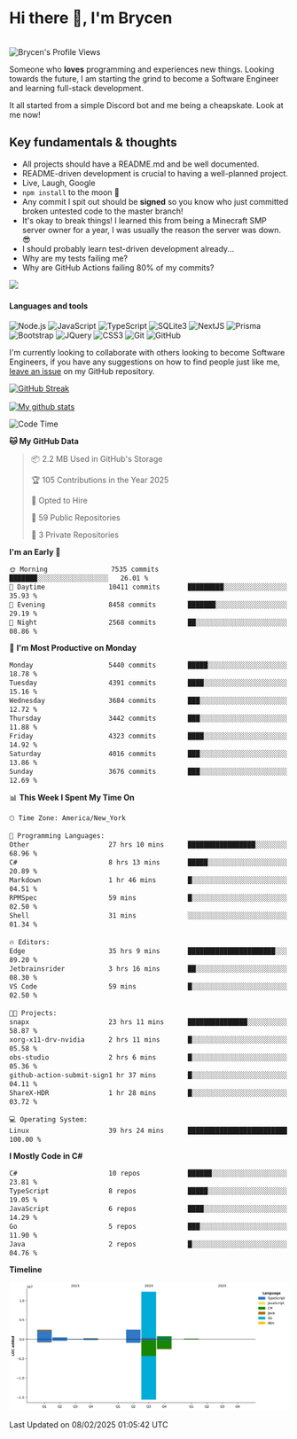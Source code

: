 # Hi there 👋, I'm Brycen

<br>
<img src="https://komarev.com/ghpvc/?username=BrycensRanch" alt="Brycen's Profile Views" />

Someone who **loves** programming and experiences new things. Looking towards the future, I am starting the grind to become a Software Engineer and learning full-stack development.

It all started from a simple Discord bot and me being a cheapskate. Look at me now!

## Key fundamentals & thoughts

- All projects should have a README.md and be well documented.
- README-driven development is crucial to having a well-planned project.
- Live, Laugh, Google
- `npm install` to the moon 🚀
- Any commit I spit out should be **signed** so you know who just committed broken untested code to the master branch!
- It's okay to break things! I learned this from being a Minecraft SMP server owner for a year, I was usually the reason the server was down. 😎
- I should probably learn test-driven development already...
- Why are my tests failing me?
- Why are GitHub Actions failing 80% of my commits? 

<img src="https://res.cloudinary.com/practicaldev/image/fetch/s--OoBLh7-Q--/c_limit%2Cf_auto%2Cfl_progressive%2Cq_auto%2Cw_880/https://cdn-images-1.medium.com/max/1614/1%2A8BlqJ8lNVZzuRjAg1mZ50w.png" height="400"/>

<h4>Languages and tools</h4>
<p>
  <img src="https://img.shields.io/badge/node.js%20-%2343853D.svg?&style=for-the-badge&logo=node.js&logoColor=white" alt="Node.js" />
  <img src="https://img.shields.io/badge/javascript%20-%23323330.svg?&style=for-the-badge&logo=javascript&logoColor=%23F7DF1E" alt="JavaScript" />
  <img src="https://img.shields.io/badge/typescript%20-%23323330.svg?&style=for-the-badge&logo=typescript&logoColor=#3467eb" alt="TypeScript" />
  <img src="https://img.shields.io/badge/sqlite3%20-%23323330.svg?&style=for-the-badge&logo=sqlite&logoColor=#3467eb" alt="SQLite3" />
  <img src="https://img.shields.io/badge/Next.JS%20-%23323330.svg?&style=for-the-badge&logo=next.js&logoColor=#3467eb" alt="NextJS" />
  <img src="https://img.shields.io/badge/Prisma%20-%23323330.svg?&style=for-the-badge&logo=prisma&logoColor=#3467eb" alt="Prisma" />
  <img src="https://img.shields.io/badge/bootstrap%20-%23323330.svg?&style=for-the-badge&logo=bootstrap" alt="Bootstrap" />
  <img src="https://img.shields.io/badge/jquery%20-%23323330.svg?&style=for-the-badge&logo=jquery" alt="JQuery" />
  <img src="https://img.shields.io/badge/css3%20-%23323330.svg?&style=for-the-badge&logo=css3" alt="CSS3" />
  <img src="https://img.shields.io/badge/git%20-%23323330.svg?&style=for-the-badge&logo=git" alt="Git" />
  <img src="https://img.shields.io/badge/github%20-%23323330.svg?&style=for-the-badge&logo=github" alt="GitHub" />
</p>

 I'm currently looking to collaborate with others looking to become Software Engineers, if you have any suggestions on how to find people just like me, [leave an issue](https://github.com/BrycensRanch/BrycensRanch/issues/new) on my GitHub repository.
 
 <p><a href="https://git.io/streak-stats"><img src=https://github-readme-streak-stats-eight.vercel.app?refreshcache11&user=BrycensRanch&amp;theme=dark&amp;hide_border=true&fire=EB5454&amp;ring=0CEB19" alt="GitHub Streak"></a></p>

<a href="https://github.com/anuraghazra/github-readme-stats">
  <img align="center" src="https://github-readme-stats.anuraghazra1.vercel.app/api?username=BrycensRanch&show_icons=true&line_height=27&include_all_commits=true" alt="My github stats" />
</a>

<!--START_SECTION:waka-->
![Code Time](http://img.shields.io/badge/Code%20Time-1%2C602%20hrs%206%20mins-blue)

**🐱 My GitHub Data** 

> 📦 2.2 MB Used in GitHub's Storage 
 > 
> 🏆 105 Contributions in the Year 2025
 > 
> 💼 Opted to Hire
 > 
> 📜 59 Public Repositories 
 > 
> 🔑 3 Private Repositories 
 > 
**I'm an Early 🐤** 

```text
🌞 Morning                7535 commits        ███████░░░░░░░░░░░░░░░░░░   26.01 % 
🌆 Daytime                10411 commits       █████████░░░░░░░░░░░░░░░░   35.93 % 
🌃 Evening                8458 commits        ███████░░░░░░░░░░░░░░░░░░   29.19 % 
🌙 Night                  2568 commits        ██░░░░░░░░░░░░░░░░░░░░░░░   08.86 % 
```
📅 **I'm Most Productive on Monday** 

```text
Monday                   5440 commits        █████░░░░░░░░░░░░░░░░░░░░   18.78 % 
Tuesday                  4391 commits        ████░░░░░░░░░░░░░░░░░░░░░   15.16 % 
Wednesday                3684 commits        ███░░░░░░░░░░░░░░░░░░░░░░   12.72 % 
Thursday                 3442 commits        ███░░░░░░░░░░░░░░░░░░░░░░   11.88 % 
Friday                   4323 commits        ████░░░░░░░░░░░░░░░░░░░░░   14.92 % 
Saturday                 4016 commits        ███░░░░░░░░░░░░░░░░░░░░░░   13.86 % 
Sunday                   3676 commits        ███░░░░░░░░░░░░░░░░░░░░░░   12.69 % 
```


📊 **This Week I Spent My Time On** 

```text
🕑︎ Time Zone: America/New_York

💬 Programming Languages: 
Other                    27 hrs 10 mins      █████████████████░░░░░░░░   68.96 % 
C#                       8 hrs 13 mins       █████░░░░░░░░░░░░░░░░░░░░   20.89 % 
Markdown                 1 hr 46 mins        █░░░░░░░░░░░░░░░░░░░░░░░░   04.51 % 
RPMSpec                  59 mins             █░░░░░░░░░░░░░░░░░░░░░░░░   02.50 % 
Shell                    31 mins             ░░░░░░░░░░░░░░░░░░░░░░░░░   01.34 % 

🔥 Editors: 
Edge                     35 hrs 9 mins       ██████████████████████░░░   89.20 % 
Jetbrainsrider           3 hrs 16 mins       ██░░░░░░░░░░░░░░░░░░░░░░░   08.30 % 
VS Code                  59 mins             █░░░░░░░░░░░░░░░░░░░░░░░░   02.50 % 

🐱‍💻 Projects: 
snapx                    23 hrs 11 mins      ███████████████░░░░░░░░░░   58.87 % 
xorg-x11-drv-nvidia      2 hrs 11 mins       █░░░░░░░░░░░░░░░░░░░░░░░░   05.58 % 
obs-studio               2 hrs 6 mins        █░░░░░░░░░░░░░░░░░░░░░░░░   05.36 % 
github-action-submit-sign1 hr 37 mins        █░░░░░░░░░░░░░░░░░░░░░░░░   04.11 % 
ShareX-HDR               1 hr 28 mins        █░░░░░░░░░░░░░░░░░░░░░░░░   03.72 % 

💻 Operating System: 
Linux                    39 hrs 24 mins      █████████████████████████   100.00 % 
```

**I Mostly Code in C#** 

```text
C#                       10 repos            ██████░░░░░░░░░░░░░░░░░░░   23.81 % 
TypeScript               8 repos             █████░░░░░░░░░░░░░░░░░░░░   19.05 % 
JavaScript               6 repos             ████░░░░░░░░░░░░░░░░░░░░░   14.29 % 
Go                       5 repos             ███░░░░░░░░░░░░░░░░░░░░░░   11.90 % 
Java                     2 repos             █░░░░░░░░░░░░░░░░░░░░░░░░   04.76 % 
```



**Timeline**

![Lines of Code chart](https://raw.githubusercontent.com/BrycensRanch/BrycensRanch/main/assets/bar_graph.png)


 Last Updated on 08/02/2025 01:05:42 UTC
<!--END_SECTION:waka-->

<!--
**BrycensRanch/BrycensRanch** is a ✨ _special_ ✨ repository because its `README.md` (this file) appears on your GitHub profile.

Here are some ideas to get you started:

- 🔭 I’m currently working on ...
- 🌱 I’m currently learning ...
- 👯 I’m looking to collaborate on ...
- 🤔 I’m looking for help with ...
- 💬 Ask me about ...
- 📫 How to reach me: ...
- 😄 Pronouns: ...
- ⚡ Fun fact: ...
-->
